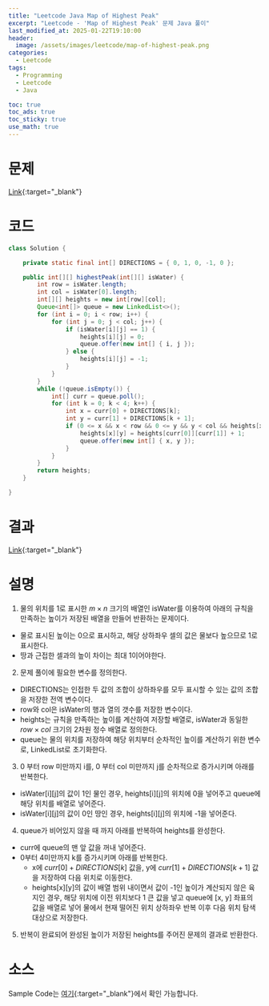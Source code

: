 ```yaml
---
title: "Leetcode Java Map of Highest Peak"
excerpt: "Leetcode - 'Map of Highest Peak' 문제 Java 풀이"
last_modified_at: 2025-01-22T19:10:00
header:
  image: /assets/images/leetcode/map-of-highest-peak.png
categories:
  - Leetcode
tags:
  - Programming
  - Leetcode
  - Java

toc: true
toc_ads: true
toc_sticky: true
use_math: true
---
```

# 문제
[Link](https://leetcode.com/problems/map-of-highest-peak/){:target="_blank"}

# 코드
```java
class Solution {

	private static final int[] DIRECTIONS = { 0, 1, 0, -1, 0 };

	public int[][] highestPeak(int[][] isWater) {
		int row = isWater.length;
		int col = isWater[0].length;
		int[][] heights = new int[row][col];
		Queue<int[]> queue = new LinkedList<>();
		for (int i = 0; i < row; i++) {
			for (int j = 0; j < col; j++) {
				if (isWater[i][j] == 1) {
					heights[i][j] = 0;
					queue.offer(new int[] { i, j });
				} else {
					heights[i][j] = -1;
				}
			}
		}
		while (!queue.isEmpty()) {
			int[] curr = queue.poll();
			for (int k = 0; k < 4; k++) {
				int x = curr[0] + DIRECTIONS[k];
				int y = curr[1] + DIRECTIONS[k + 1];
				if (0 <= x && x < row && 0 <= y && y < col && heights[x][y] < 0) {
					heights[x][y] = heights[curr[0]][curr[1]] + 1;
					queue.offer(new int[] { x, y });
				}
			}
		}
		return heights;
	}

}
```

# 결과
[Link](https://leetcode.com/problems/map-of-highest-peak/submissions/1516732531/){:target="_blank"}

# 설명
1. 물의 위치를 1로 표시한 $m \times n$ 크기의 배열인 isWater를 이용하여 아래의 규칙을 만족하는 높이가 저장된 배열을 만들어 반환하는 문제이다.
- 물로 표시된 높이는 0으로 표시하고, 해당 상하좌우 셀의 값은 물보다 높으므로 1로 표시한다.
- 땅과 근접한 셀과의 높이 차이는 최대 1이어야한다.

2. 문제 풀이에 필요한 변수를 정의한다.
- DIRECTIONS는 인접한 두 값의 조합이 상하좌우를 모두 표시할 수 있는 값의 조합을 저장한 전역 변수이다.
- row와 col은 isWater의 행과 열의 갯수를 저장한 변수이다.
- heights는 규칙을 만족하는 높이를 계산하여 저장할 배열로, isWater과 동일한 $row \times col$ 크기의 2차원 정수 배열로 정의한다.
- queue는 물의 위치를 저장하여 해당 위치부터 순차적인 높이를 계산하기 위한 변수로, LinkedList로 초기화한다.

3. 0 부터 row 미만까지 i를, 0 부터 col 미만까지 j를 순차적으로 증가시키며 아래를 반복한다.
- isWater[i][j]의 값이 1인 물인 경우, heights[i][j]의 위치에 0을 넣어주고 queue에 해당 위치를 배열로 넣어준다.
- isWater[i][j]의 값이 0인 땅인 경우, heights[i][j]의 위치에 -1을 넣어준다.

4. queue가 비어있지 않을 때 까지 아래를 반복하여 heights를 완성한다.
- curr에 queue의 맨 앞 값을 꺼내 넣어준다.
- 0부터 4미만까지 k를 증가시키며 아래를 반복한다.
  - x에 $curr[0] + DIRECTIONS[k]$ 값을, y에 $curr[1] + DIRECTIONS[k + 1]$ 값을 저장하여 다음 위치로 이동한다.
  - heights[x][y]의 값이 배열 범위 내이면서 값이 -1인 높이가 계산되지 않은 육지인 경우, 해당 위치에 이전 위치보다 1 큰 값을 넣고 queue에 [x, y] 좌표의 값을 배열로 넣어 물에서 현재 떨어진 위치 상하좌우 반복 이후 다음 위치 탐색 대상으로 저장한다.

5. 반복이 완료되어 완성된 높이가 저장된 heights를 주어진 문제의 결과로 반환한다.

# 소스
Sample Code는 [여기](https://github.com/GracefulSoul/leetcode/blob/master/src/main/java/gracefulsoul/problems/MapOfHighestPeak.java){:target="_blank"}에서 확인 가능합니다.